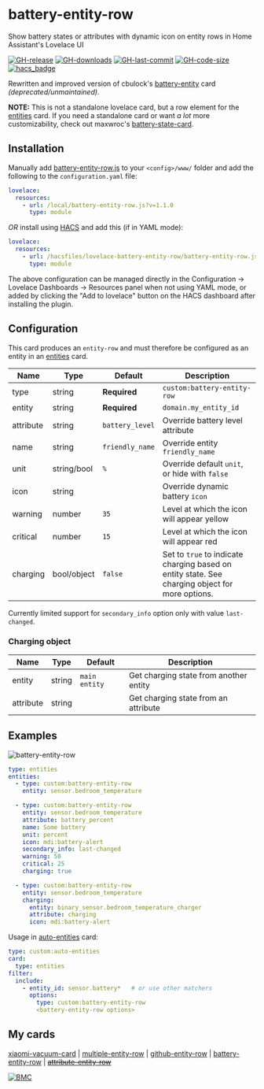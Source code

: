 # battery-entity-row
Show battery states or attributes with dynamic icon on entity rows in Home Assistant's Lovelace UI

[![GH-release](https://img.shields.io/github/v/release/benct/lovelace-battery-entity-row.svg?style=flat-square)](https://github.com/benct/lovelace-battery-entity-row/releases)
[![GH-downloads](https://img.shields.io/github/downloads/benct/lovelace-battery-entity-row/total?style=flat-square)](https://github.com/benct/lovelace-battery-entity-row/releases)
[![GH-last-commit](https://img.shields.io/github/last-commit/benct/lovelace-battery-entity-row.svg?style=flat-square)](https://github.com/benct/lovelace-battery-entity-row/commits/master)
[![GH-code-size](https://img.shields.io/github/languages/code-size/benct/lovelace-battery-entity-row.svg?color=red&style=flat-square)](https://github.com/benct/lovelace-battery-entity-row)
[![hacs_badge](https://img.shields.io/badge/HACS-Default-orange.svg?style=flat-square)](https://github.com/hacs)

Rewritten and improved version of cbulock's [battery-entity](https://github.com/cbulock/lovelace-battery-entity) card _(deprecated/unmaintained)_.

**NOTE:** This is not a standalone lovelace card, but a row element for the [entities](https://www.home-assistant.io/lovelace/entities/) card.
If you need a standalone card or want _a lot_ more customizability, check out maxwroc's [battery-state-card](https://github.com/maxwroc/battery-state-card).

## Installation

Manually add [battery-entity-row.js](https://raw.githubusercontent.com/benct/lovelace-battery-entity-row/master/battery-entity-row.js)
to your `<config>/www/` folder and add the following to the `configuration.yaml` file:
```yaml
lovelace:
  resources:
    - url: /local/battery-entity-row.js?v=1.1.0
      type: module
```

_OR_ install using [HACS](https://hacs.xyz/) and add this (if in YAML mode):
```yaml
lovelace:
  resources:
    - url: /hacsfiles/lovelace-battery-entity-row/battery-entity-row.js
      type: module
```

The above configuration can be managed directly in the Configuration -> Lovelace Dashboards -> Resources panel when not using YAML mode,
or added by clicking the "Add to lovelace" button on the HACS dashboard after installing the plugin.

## Configuration

This card produces an `entity-row` and must therefore be configured as an entity in an [entities](https://www.home-assistant.io/lovelace/entities/) card.

| Name | Type | Default | Description
| ---- | ---- | ------- | -----------
| type | string | **Required** | `custom:battery-entity-row`
| entity | string | **Required** | `domain.my_entity_id`
| attribute | string | `battery_level` | Override battery level attribute
| name | string | `friendly_name` | Override entity `friendly_name`
| unit | string/bool | `%` | Override default `unit`, or hide with `false`
| icon | string | | Override dynamic battery `icon`
| warning | number | `35` | Level at which the icon will appear yellow
| critical | number | `15` | Level at which the icon will appear red
| charging | bool/object | `false` | Set to `true` to indicate charging based on entity state. See charging object for more options.

Currently limited support for `secondary_info` option only with value `last-changed`.

### Charging object

| Name | Type | Default | Description
| ---- | ---- | ------- | -----------
| entity | string | `main entity` | Get charging state from another entity
| attribute | string | | Get charging state from an attribute

## Examples

![battery-entity-row](https://raw.githubusercontent.com/benct/lovelace-battery-entity-row/master/example.png)

```yaml
type: entities
entities:
  - type: custom:battery-entity-row
    entity: sensor.bedroom_temperature

  - type: custom:battery-entity-row
    entity: sensor.bedroom_temperature
    attribute: battery_percent
    name: Some battery
    unit: percent
    icon: mdi:battery-alert
    secondary_info: last-changed
    warning: 50
    critical: 25
    charging: true

  - type: custom:battery-entity-row
    entity: sensor.bedroom_temperature
    charging:
      entity: binary_sensor.bedroom_temperature_charger
      attribute: charging
      icon: mdi:battery-alert
```

Usage in [auto-entities](https://github.com/thomasloven/lovelace-auto-entities) card:
```yaml
type: custom:auto-entities
card:
  type: entities
filter:
  include:
    - entity_id: sensor.battery*   # or use other matchers
      options:
        type: custom:battery-entity-row
        <battery-entity-row options>
```

## My cards

[xiaomi-vacuum-card](https://github.com/benct/lovelace-xiaomi-vacuum-card) | 
[multiple-entity-row](https://github.com/benct/lovelace-multiple-entity-row) | 
[github-entity-row](https://github.com/benct/lovelace-github-entity-row) | 
[battery-entity-row](https://github.com/benct/lovelace-battery-entity-row) | 
[~~attribute-entity-row~~](https://github.com/benct/lovelace-attribute-entity-row)

[![BMC](https://www.buymeacoffee.com/assets/img/custom_images/white_img.png)](https://www.buymeacoff.ee/benct)

